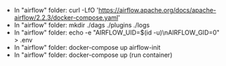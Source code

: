 - In "airflow" folder: curl -LfO 'https://airflow.apache.org/docs/apache-airflow/2.2.3/docker-compose.yaml'
- In "airflow" folder: mkdir ./dags ./plugins ./logs
- In "airflow" folder: echo -e "AIRFLOW_UID=$(id -u)\nAIRFLOW_GID=0" > .env
- In "airflow" folder: docker-compose up airflow-init
- In "airflow" folder: docker-compose up (run container)


